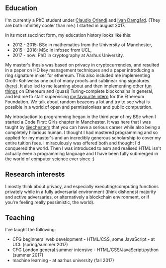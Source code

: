 ## Education

I'm currently a PhD student under 
[Claudio Orlandi](http://www.cs.au.dk/~orlandi/) and [Ivan Damgård](http://www.daimi.au.dk/~ivan/). (They are both infinitely 
cooler than me.) I started in august 2017.

In its most succinct form, my education history looks like this:
- 2012 - 2015: BSc in mathematics from the University of Manchester,
- 2015 - 2016: MSc in infosec from UCL,
- 2017 - now: PhD in cryptography at Aarhus University.

My master's thesis was based on privacy in cryptocurrencies, and resulted in a paper on HD key management techniques and a paper introducing a ring signature mixer for ethereum. This also included me implementing Groth-Kohlweiss 
one out of many proofs and sublinear ring signatures ([here](https://github.com/rmercer93/gk-zerocoin)). It also led to me learning about and then implementing other [fun](https://github.com/rmercer93/p2prng) [things](https://github.com/rmercer93/BLS2) 
on Ethereum and (quasi) Turing-complete blockchains in general, and led me to start supervising [my favourite intern](https://github.com/jakegsy/) 
for the Ethereum Foundation. We talk about random beacons a lot and try to see what is possible in a world of open and 
permissionless and public computation.

My introduction to programming began in the third year of my BSc when I started a Code First: Girls chapter in Manchester. It 
was here that I was taught by [@echesters](https://twitter.com/echesters) that you can have a serious career while also being a 
completely hilarious human. I thought I had mastered programming and so applied for my master's and an incredibly generous 
scholarship to cover my entire tuition fees. I miraculously was offered both and thought I'd conquered the world. Then I was 
introduced to asm and realised HTML isn't actually even a programming language and I have been fully submerged in the world of computer science ever since :)


## Research interests

I mostly think about privacy, and especially executing/computing functions privately while in a fully adversarial environment 
(think dishonest majority and active adversaries, or alternatively a blockchain environment, or if you're feeling really 
pessimistic, the world). 


## Teaching

I've taught the following:
- CFG beginners' web development - HTML/CSS, some JavaScript - at UCL (spring/summer 2017)
- CFG London general summer intensive - HTML/CSS/JavaScript/python (summer 2017)
- machine learning - at aarhus university (fall 2017)
